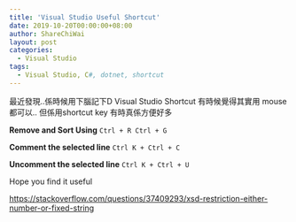 ```yaml
---
title: 'Visual Studio Useful Shortcut'
date: 2019-10-20T00:00:00+08:00
author: ShareChiWai
layout: post
categories:
  - Visual Studio
tags:
  - Visual Studio, C#, dotnet, shortcut
---
```


最近發現..係時候用下腦記下D Visual Studio Shortcut
有時候覺得其實用 mouse 都可以..
但係用shortcut key 有時真係方便好多

**Remove and Sort Using**
`Ctrl + R Ctrl + G`

**Comment the selected line**
`Ctrl K + Ctrl + C`

**Uncomment the selected line**
`Ctrl K + Ctrl + U`

Hope you find it useful



https://stackoverflow.com/questions/37409293/xsd-restriction-either-number-or-fixed-string